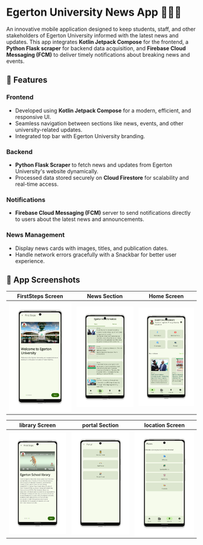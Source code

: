 # Egerton University News App 📱📡📰

An innovative mobile application designed to keep students, staff, and other stakeholders of Egerton University informed with the latest news and updates. This app integrates **Kotlin Jetpack Compose** for the frontend, a **Python Flask scraper** for backend data acquisition, and **Firebase Cloud Messaging (FCM)** to deliver timely notifications about breaking news and events.

## 🌟 Features

### Frontend
- Developed using **Kotlin Jetpack Compose** for a modern, efficient, and responsive UI.
- Seamless navigation between sections like news, events, and other university-related updates.
- Integrated top bar with Egerton University branding.

### Backend
- **Python Flask Scraper** to fetch news and updates from Egerton University's website dynamically.
- Processed data stored securely on **Cloud Firestore** for scalability and real-time access.

### Notifications
- **Firebase Cloud Messaging (FCM)** server to send notifications directly to users about the latest news and announcements.

### News Management
- Display news cards with images, titles, and publication dates.
- Handle network errors gracefully with a Snackbar for better user experience.

## 📸 App Screenshots

| FirstSteps Screen                      | News Section                   | Home Screen                   |
|----------------------------------|--------------------------------|---------------------------------|
| ![FirstSteps Screen](app/screenshots/firststepslight.png) | ![News Section](app/screenshots/newsandnotices.png) | ![Home screen](app/screenshots/homepage.png) |

| library Screen                      | portal Section                   | location Screen                   |
|----------------------------------|--------------------------------|---------------------------------|
| ![library Screen](app/screenshots/librarylight.png) | ![Portal screen](app/screenshots/portalscreen.png) | ![Location screen](app/screenshots/locationlight.png) |


